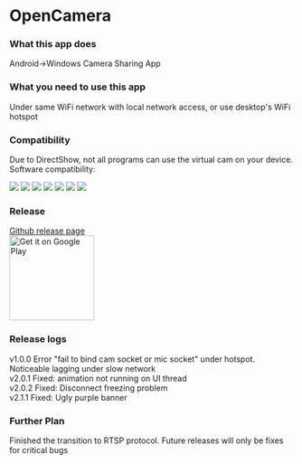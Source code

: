 # OpenCamera

### What this app does
Android->Windows Camera Sharing App

### What you need to use this app
Under same WiFi network with local network access, or use desktop's WiFi hotspot  

### Compatibility
Due to DirectShow, not all programs can use the virtual cam on your device.  
Software compatibility:  

![](https://img.shields.io/badge/-OK-black?style=flat&logo=Firefox&logoColor=ff6611)
![](https://img.shields.io/badge/-OK-black?style=flat&logo=Google%20Chrome&logoColor=4285F4)
![](https://img.shields.io/badge/-OK-black?style=flat&logo=microsoft%20edge&logoColor=0078D7)
![](https://img.shields.io/badge/-OK-black?style=flat&logo=zoom&logoColor=blue)
![](https://img.shields.io/badge/-OK-black?style=flat&logo=discord&logoColor=7289d9)
![](https://img.shields.io/badge/-INCOMPATIBLE-black?style=flat&logo=skype&logoColor=00aff0)
![](https://img.shields.io/badge/-INCOMPATIBLE-black?style=flat&logo=Telegram)

### Release
<a href="https://github.com/yukimuon/OpenCamera/releases">Github release page</a>  
<a href='https://play.google.com/store/apps/details?id=com.cns.encom&pcampaignid=pcampaignidMKT-Other-global-all-co-prtnr-py-PartBadge-Mar2515-1'><img alt='Get it on Google Play' src='https://play.google.com/intl/en_us/badges/static/images/badges/en_badge_web_generic.png' width='150px'></a>

### Release logs
v1.0.0 Error "fail to bind cam socket or mic socket" under hotspot. Noticeable lagging under slow network  
v2.0.1 Fixed: animation not running on UI thread  
v2.0.2 Fixed: Disconnect freezing problem  
v2.1.1 Fixed: Ugly purple banner

### Further Plan
Finished the transition to RTSP protocol. Future releases will only be fixes for critical bugs
